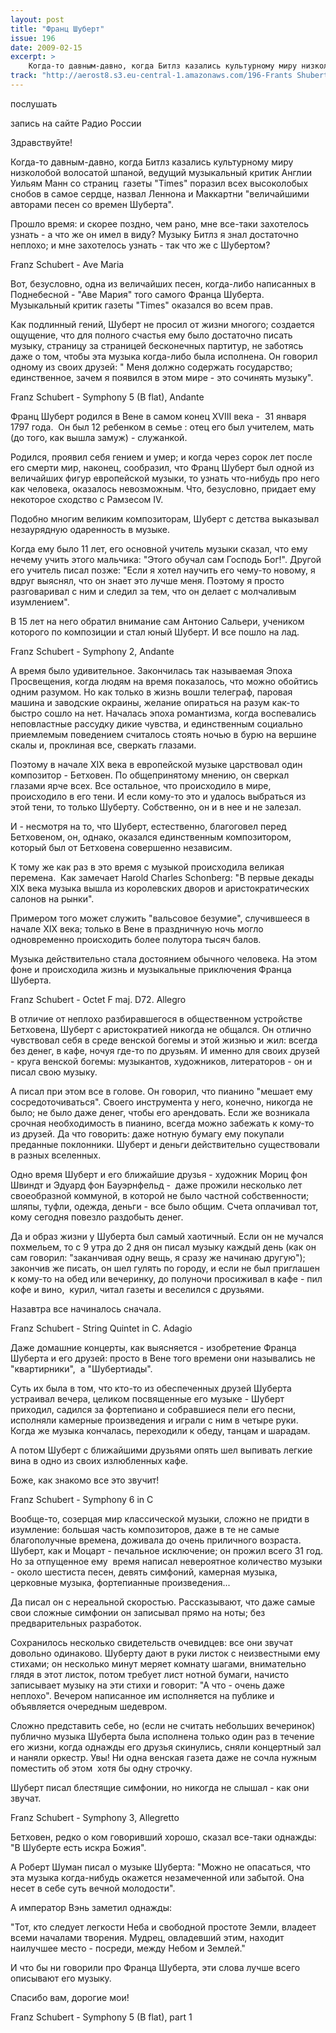 ```yaml
---
layout: post
title: "Франц Шуберт"
issue: 196
date: 2009-02-15
excerpt: >
    Когда-то давным-давно, когда Битлз казались культурному миру низколобой волосатой шпаной, ведущий музыкальный критик Англии Уильям Манн со страниц  газеты "Times" поразил всех высоколобых снобов в самое сердце, назвал Леннона и Маккартни "величайшими авторами песен со времен Шуберта".
track: "http://aerost8.s3.eu-central-1.amazonaws.com/196-Frants Shubert.mp3"
---
```


послушать

запись на сайте Радио России

Здравствуйте!

Когда-то давным-давно, когда Битлз казались культурному миру низколобой волосатой шпаной, ведущий музыкальный критик Англии Уильям Манн со страниц  газеты "Times" поразил всех высоколобых снобов в самое сердце, назвал Леннона и Маккартни "величайшими авторами песен со времен Шуберта".

Прошло время: и скорее поздно, чем рано, мне все-таки захотелось узнать - а что же он имел в виду? Музыку Битлз я знал достаточно неплохо; и мне захотелось узнать - так что же с Шубертом?

Franz Schubert - Ave Maria

Вот, безусловно, одна из величайших песен, когда-либо написанных в Поднебесной - "Аве Мария" того самого Франца Шуберта. Музыкальный критик газеты "Times" оказался во всем прав.

Как подлинный гений, Шуберт не просил от жизни многого; создается ощущение, что для полного счастья ему было достаточно писать музыку, страницу за страницей бесконечных партитур, не заботясь даже о том, чтобы эта музыка когда-либо была исполнена. Он говорил одному из своих друзей: " Меня должно содержать государство; единственное, зачем я появился в этом мире - это сочинять музыку".

Franz Schubert - Symphony 5 (B flat), Andante

Франц Шуберт родился в Вене в самом конец XVIII века -  31 января 1797 года.  Он был 12 ребенком в семье : отец его был учителем, мать (до того, как вышла замуж) - служанкой.

Родился, проявил себя гением и умер; и когда через сорок лет после его смерти мир, наконец, сообразил, что Франц Шуберт был одной из величайших фигур европейской музыки, то узнать что-нибудь про него как человека, оказалось невозможным. Что, безусловно, придает ему некоторое сходство с Рамзесом IV.

Подобно многим великим композиторам, Шуберт с детства выказывал незаурядную одаренность в музыке.

Когда ему было 11 лет, его основной учитель музыки сказал, что ему нечему учить этого мальчика: "Этого обучал сам Господь Бог!". Другой его учитель писал позже: "Если я хотел научить его чему-то новому, я вдруг выяснял, что он знает это лучше меня. Поэтому я просто разговаривал с ним и следил за тем, что он делает с молчаливым изумлением".

В 15 лет на него обратил внимание сам Антонио Сальери, учеником которого по композиции и стал юный Шуберт. И все пошло на лад.

Franz Schubert - Symphony 2, Andante

А время было удивительное. Закончилась так называемая Эпоха Просвещения, когда людям на время показалось, что можно обойтись одним разумом. Но как только в жизнь вошли телеграф, паровая машина и заводские окраины, желание опираться на разум как-то быстро сошло на нет. Началась эпоха романтизма, когда воспевались неповластные рассудку дикие чувства, и единственным социально приемлемым поведением считалось стоять ночью в бурю на вершине скалы и, проклиная все, сверкать глазами.

Поэтому в начале XIX века в европейской музыке царствовал один композитор - Бетховен. По общепринятому мнению, он сверкал глазами ярче всех. Все остальное, что происходило в мире, происходило в его тени. И если кому-то это и удалось выбраться из этой тени, то только Шуберту. Собственно, он и в нее и не залезал.

И - несмотря на то, что Шуберт, естественно, благоговел перед Бетховеном, он, однако, оказался единственным композитором, который был от Бетховена совершенно независим.

К тому же как раз в это время с музыкой происходила великая перемена.  Как замечает Harold Charles Schonberg: "В первые декады XIX века музыка вышла из королевских дворов и аристократических салонов на рынки".

Примером того может служить "вальсовое безумие", случившееся в начале XIX века; только в Вене в праздничную ночь могло одновременно происходить более полутора тысяч балов.

Музыка действительно стала достоянием обычного человека. На этом фоне и происходила жизнь и музыкальные приключения Франца Шуберта.

Franz Schubert - Octet F maj. D72. Allegro

В отличие от неплохо разбиравшегося в общественном устройстве Бетховена, Шуберт с аристократией никогда не общался. Он отлично чувствовал себя в среде венской богемы и этой жизнью и жил: всегда без денег, в кафе, ночуя где-то по друзьям. И именно для своих друзей - круга венской богемы: музыкантов, художников, литераторов - он и писал свою музыку.

А писал при этом все в голове. Он говорил, что пианино "мешает ему сосредоточиваться". Своего инструмента у него, конечно, никогда не было; не было даже денег, чтобы его арендовать. Если же возникала срочная необходимость в пианино, всегда можно забежать к кому-то из друзей. Да что говорить: даже нотную бумагу ему покупали преданные поклонники. Шуберт и деньги действительно существовали в разных вселенных.

Одно время Шуберт и его ближайшие друзья - художник Мориц фон Швиндт и Эдуард фон Бауэрнфельд -  даже прожили несколько лет своеобразной коммуной, в которой не было частной собственности; шляпы, туфли, одежда, деньги - все было общим. Счета оплачивал тот, кому сегодня повезло раздобыть денег.

Да и образ жизни у Шуберта был самый хаотичный. Если он не мучался похмельем, то с 9 утра до 2 дня он писал музыку каждый день (как он сам говорил: "заканчивая одну вещь, я сразу же начинаю другую"); закончив же писать, он шел гулять по городу, и если не был приглашен к кому-то на обед или вечеринку, до полуночи просиживал в кафе - пил кофе и вино,  курил, читал газеты и веселился с друзьями.

Назавтра все начиналось сначала.

Franz Schubert - String Quintet in C. Adagio

Даже домашние концерты, как выясняется - изобретение Франца Шуберта и его друзей: просто в Вене того времени они назывались не "квартирники",  а "Шубертиады".

Суть их была в том, что кто-то из обеспеченных друзей Шуберта устраивал вечера, целиком посвященные его музыке - Шуберт приходил, садился за фортепиано и собравшиеся пели его песни, исполняли камерные произведения и играли с ним в четыре руки. Когда же музыка кончалась, переходили к обеду, танцам и шарадам.

А потом Шуберт с ближайшими друзьями опять шел выпивать легкие вина в одно из своих излюбленных кафе.

Боже, как знакомо все это звучит!

Franz Schubert - Symphony 6 in C

Вообще-то, созерцая мир классической музыки, сложно не придти в изумление: большая часть композиторов, даже в те не самые благополучные времена, доживала до очень приличного возраста. Шуберт, как и Моцарт - печальное исключение; он прожил всего 31 год. Но за отпущенное ему  время написал невероятное количество музыки - около шестиста песен, девять симфоний, камерная музыка, церковные музыка, фортепианные произведения...

Да писал он с нереальной скоростью. Рассказывают, что даже самые свои сложные симфонии он записывал прямо на ноты; без предварительных разработок.

Сохранилось несколько свидетельств очевидцев: все они звучат довольно одинаково. Шуберту дают в руки листок с неизвестными ему стихами; он несколько минут меряет комнату шагами, внимательно глядя в этот листок, потом требует лист нотной бумаги, начисто записывает музыку на эти стихи и говорит: "А что - очень даже неплохо". Вечером написанное им исполняется на публике и объявляется очередным шедевром.

Сложно представить себе, но (если не считать небольших вечеринок) публично музыка Шуберта была исполнена только один раз в течение его жизни, когда однажды его друзья скинулись, сняли концертный зал и наняли оркестр. Увы! Ни одна венская газета даже не сочла нужным поместить об этом  хотя бы одну строчку.

Шуберт писал блестящие симфонии, но никогда не слышал - как они звучат.

Franz Schubert - Symphony 3, Allegretto

Бетховен, редко о ком говоривший хорошо, сказал все-таки однажды: "В Шуберте есть искра Божия".

А Роберт Шуман писал о музыке Шуберта: "Можно не опасаться, что эта музыка когда-нибудь окажется незамеченной или забытой. Она несет в себе суть вечной молодости".

А император Вэнь заметил однажды:

"Тот, кто следует легкости Неба и свободной простоте Земли, владеет всеми началами творения. Мудрец, овладевший этим, находит наилучшее место - посреди, между Небом и Землей."

И что бы ни говорили про Франца Шуберта, эти слова лучше всего описывают его музыку.

Спасибо вам, дорогие мои!

Franz Schubert - Symphony 5 (B flat), part 1
